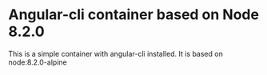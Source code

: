 # Angular-cli container based on Node 8.2.0

This is a simple container with angular-cli installed. 
It is based on node:8.2.0-alpine
